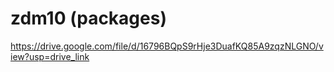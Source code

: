 # zdm10 (packages)

https://drive.google.com/file/d/16796BQpS9rHje3DuafKQ85A9zqzNLGNO/view?usp=drive_link
